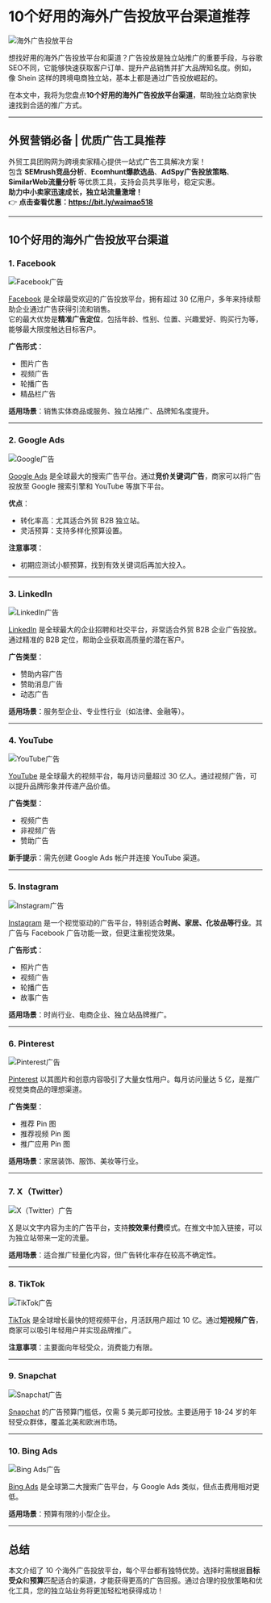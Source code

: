 # 10个好用的海外广告投放平台渠道推荐

![海外广告投放平台](https://www.1deng.me/wp-content/uploads/2023/12/Paid-Advertising-715.png)

想找好用的海外广告投放平台和渠道？广告投放是独立站推广的重要手段，与谷歌SEO不同，它能够快速获取客户订单、提升产品销售并扩大品牌知名度。例如，像 Shein 这样的跨境电商独立站，基本上都是通过广告投放崛起的。

在本文中，我将为您盘点**10个好用的海外广告投放平台渠道**，帮助独立站商家快速找到合适的推广方式。

---

## 外贸营销必备 | 优质广告工具推荐

外贸工具团购网为跨境卖家精心提供一站式广告工具解决方案！  
包含 **SEMrush竞品分析**、**Ecomhunt爆款选品**、**AdSpy广告投放策略**、**SimilarWeb流量分析** 等优质工具，支持会员共享账号，稳定实惠。  
**助力中小卖家迅速成长，独立站流量激增！**  
👉 **点击查看优惠：https://bit.ly/waimao518**

---

## 10个好用的海外广告投放平台渠道

### 1. Facebook

![Facebook广告](https://www.1deng.me/wp-content/uploads/2023/11/facebook-ads.png)

[Facebook](https://www.facebook.com/business/ads) 是全球最受欢迎的广告投放平台，拥有超过 30 亿用户，多年来持续帮助企业通过广告获得引流和销售。  
它的最大优势是**精准广告定位**，包括年龄、性别、位置、兴趣爱好、购买行为等，能够最大限度触达目标客户。

**广告形式**：
- 图片广告
- 视频广告
- 轮播广告
- 精品栏广告

**适用场景**：销售实体商品或服务、独立站推广、品牌知名度提升。

---

### 2. Google Ads

![Google广告](https://www.1deng.me/wp-content/uploads/2023/11/google-ads.png)

[Google Ads](https://ads.google.com/intl/zh-CN_cn/home/) 是全球最大的搜索广告平台。通过**竞价关键词广告**，商家可以将广告投放至 Google 搜索引擎和 YouTube 等旗下平台。

**优点**：
- 转化率高：尤其适合外贸 B2B 独立站。
- 灵活预算：支持多样化预算设置。

**注意事项**：
- 初期应测试小额预算，找到有效关键词后再加大投入。

---

### 3. LinkedIn

![LinkedIn广告](https://www.1deng.me/wp-content/uploads/2023/12/LinkedIn.png)

[LinkedIn](https://business.linkedin.com/marketing-solutions) 是全球最大的企业招聘和社交平台，非常适合外贸 B2B 企业广告投放。通过精准的 B2B 定位，帮助企业获取高质量的潜在客户。

**广告类型**：
- 赞助内容广告
- 赞助消息广告
- 动态广告

**适用场景**：服务型企业、专业性行业（如法律、金融等）。

---

### 4. YouTube

![YouTube广告](https://www.1deng.me/wp-content/uploads/2023/12/YouTube.png)

[YouTube](https://www.youtube.com/ads/) 是全球最大的视频平台，每月访问量超过 30 亿人。通过视频广告，可以提升品牌形象并传递产品价值。

**广告类型**：
- 视频广告
- 非视频广告
- 赞助广告

**新手提示**：需先创建 Google Ads 帐户并连接 YouTube 渠道。

---

### 5. Instagram

![Instagram广告](https://www.1deng.me/wp-content/uploads/2023/12/Instagram.png)

[Instagram](https://business.instagram.com/advertising) 是一个视觉驱动的广告平台，特别适合**时尚、家居、化妆品等行业**。其广告与 Facebook 广告功能一致，但更注重视觉效果。

**广告形式**：
- 照片广告
- 视频广告
- 轮播广告
- 故事广告

**适用场景**：时尚行业、电商企业、独立站品牌推广。

---

### 6. Pinterest

![Pinterest广告](https://www.1deng.me/wp-content/uploads/2023/12/Pinterest.png)

[Pinterest](https://ads.pinterest.com/) 以其图片和创意内容吸引了大量女性用户。每月访问量达 5 亿，是推广视觉类商品的理想渠道。

**广告类型**：
- 推荐 Pin 图
- 推荐视频 Pin 图
- 推广应用 Pin 图

**适用场景**：家居装饰、服饰、美妆等行业。

---

### 7. X（Twitter）

![X（Twitter）广告](https://www.1deng.me/wp-content/uploads/2023/12/X%EF%BC%88Twitter%EF%BC%89.png)

[X](https://business.twitter.com/en/campaign/welcome-to-twitter-ads.html) 是以文字内容为主的广告平台，支持**按效果付费**模式。在推文中加入链接，可以为独立站带来一定的流量。

**适用场景**：适合推广轻量化内容，但广告转化率存在较高不确定性。

---

### 8. TikTok

![TikTok广告](https://www.1deng.me/wp-content/uploads/2023/12/TikTok.png)

[TikTok](https://www.tiktok.com/business/en/getstarted) 是全球增长最快的短视频平台，月活跃用户超过 10 亿。通过**短视频广告**，商家可以吸引年轻用户并实现品牌推广。

**注意事项**：主要面向年轻受众，消费能力有限。

---

### 9. Snapchat

![Snapchat广告](https://www.1deng.me/wp-content/uploads/2023/12/Snapchat.png)

[Snapchat](https://forbusiness.snapchat.com/) 的广告预算门槛低，仅需 5 美元即可投放。主要适用于 18-24 岁的年轻受众群体，覆盖北美和欧洲市场。

---

### 10. Bing Ads

![Bing Ads广告](https://www.1deng.me/wp-content/uploads/2023/12/Bing-Ads.png)

[Bing Ads](https://ads.microsoft.com/) 是全球第二大搜索广告平台，与 Google Ads 类似，但点击费用相对更低。

**适用场景**：预算有限的小型企业。

---

## 总结

本文介绍了 10 个海外广告投放平台，每个平台都有独特优势。选择时需根据**目标受众**和**预算**匹配适合的渠道，才能获得更高的广告回报。通过合理的投放策略和优化工具，您的独立站业务将更加轻松地获得成功！
